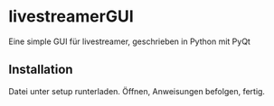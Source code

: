 # livestreamerGUI
Eine simple GUI für livestreamer, geschrieben in Python mit PyQt

## Installation
Datei unter setup runterladen. Öffnen, Anweisungen befolgen, fertig.
